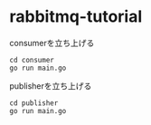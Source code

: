 # rabbitmq-tutorial

consumerを立ち上げる
```
cd consumer
go run main.go
```

publisherを立ち上げる
```
cd publisher
go run main.go
```